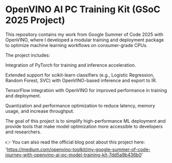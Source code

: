 # OpenVINO AI PC Training Kit (GSoC 2025 Project)
This repository contains my work from Google Summer of Code 2025 with OpenVINO, where I developed a modular training and deployment package to optimize machine learning workflows on consumer-grade CPUs.

The project includes:

Integration of PyTorch for training and inference acceleration.

Extended support for scikit-learn classifiers (e.g., Logistic Regression, Random Forest, SVC) with OpenVINO-based inference and export to IR.

TensorFlow integration with OpenVINO for improved performance in training and deployment.

Quantization and performance optimization to reduce latency, memory usage, and increase throughput.

The goal of this project is to simplify high-performance ML deployment and provide tools that make model optimization more accessible to developers and researchers.

👉 You can also read the official blog post about this project here: 'https://medium.com/openvino-toolkit/my-google-summer-of-code-journey-with-openvino-ai-pc-model-training-kit-7dd5a9b436b0'
